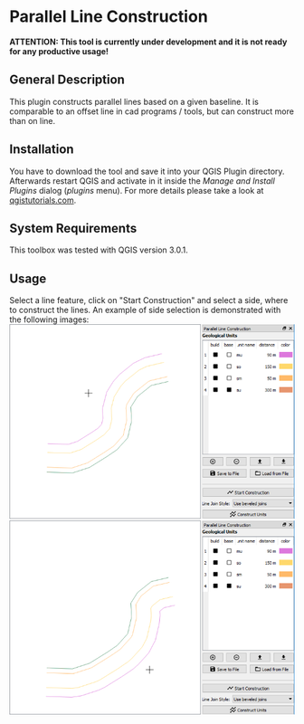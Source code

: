 # Parallel Line Construction

**ATTENTION: This tool is currently under development and it is not ready for any productive usage!**

## General Description

This plugin constructs parallel lines based on a given baseline. It is comparable to an offset line in cad programs / tools, but can construct more than on line.

## Installation

You have to download the tool and save it into your QGIS Plugin directory. Afterwards restart QGIS and activate in it inside the *Manage and Install Plugins* dialog (*plugins* menu). For more details please take a look at [qgistutorials.com](http://www.qgistutorials.com/en/docs/using_plugins.html).

## System Requirements

This toolbox was tested with QGIS version 3.0.1.

## Usage

Select a line feature, click on "Start Construction" and select a side, where to construct the lines. An example of side selection is demonstrated with the following images:
![Side Selection Left](images/example_side_left.png "Side Selection Left") ![Side Selection Right](images/example_side_right.png "Side Selection Right")